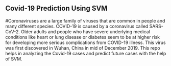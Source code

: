 ## Covid-19 Prediction Using SVM

#Coronaviruses are a large family of viruses that are common in people and many different species. COVID-19 is caused by a coronavirus called SARS-CoV-2.  Older adults and people who have severe underlying medical conditions like heart or lung disease or diabetes seem to be at higher risk for developing more serious complications from COVID-19 illness. This virus was first discovered in Wuhan, China in mid of December 2019. This repo helps in analyzing the Covid-19 cases and predict future cases with the help of SVM.
